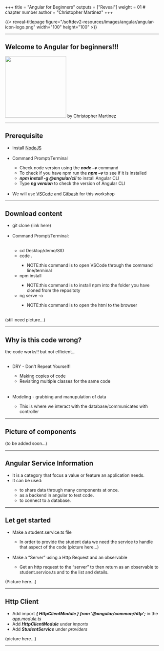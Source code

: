 +++
title = "Angular for Beginners"
outputs = ["Reveal"]
weight = 01 # chapter number
author = "Christopher Martinez"
+++

{{< reveal-titlepage figure="/softdev2-resources/images/angular/angular-icon-logo.png" width="100" height="100" >}}
  
---

## Welcome to Angular for beginners!!!

 <img src="/softdev2-resources/images/angular/angular-icon-logo.png" width="200" height="200">
by Christopher Martinez
 
---
## Prerequisite
<ul>
  <li>Install <a href="https://nodejs.org/en/">NodeJS</a></li>
  <br>
  <li>Command Prompt/Terminal</li>
    <ul>
      <li>Check node version using the <b><em>node –v</em></b> command</li>
      <li>To check if you have npm run the <b><em>npm –v</b></em> to see if it is installed</li>
      <li><b><em>npm install -g @angular/cli</b></em> to install Angular CLI</li>
      <li>Type <b><em>ng version</b></em> to check the version of Angular CLI</li>
    </ul>
  <br>
  <li>We will use <a href="https://code.visualstudio.com/download">VSCode</a> and 
    <a href="https://git-scm.com/downloads">Gitbash</a> for this workshop</li>
</ul>

---
## Download content 
<ul> <li>git clone (link here)</li> 
 <br>
  <li>Command Prompt/Terminal: </li> 
 <br>
 <ul>
    <li>cd Desktop/demo/SID</li>
    <li>code .</li>
      <ul><li>NOTE:this command is to open VSCode through the command line/terminal</li></ul>
    <li>npm install</li>
       <ul><li>NOTE:this command is to install npm into the folder you have cloned from the repositoty</li></ul>
    <li>ng serve -o</li>
       <ul><li>NOTE:this command is to open the html to the browser</li></ul>
 </ul>
</ul>

<br>(still need picture...)

---

## Why is this code wrong?
the code works!! but not efficient...<br><br>
<ul> 
  <li>DRY - Don't Repeat Yourself!</li>
    <ul>
      <li>Making copies of code</li>
      <li>Revisiting multiple classes for the same code</li>
    </ul>
  <br><br>
  <li>Modeling - grabbing and manupulation of data</li>
    <ul><li>This is where we interact with the database/communicates with controller</li></ul>
</ul>


---
## Picture of components

(to be added soon...)

---

## Angular Service Information
<ul>
  <li>It is a category that focus a value or feature an application needs.</li>
   <li>It can be used:</li>
    <ul>
      <li>to share data through many components at once.</li>
      <li>as a backend in angular to test code.</li>
      <li>to connect to a database.</li>
    </ul>
</ul>

---

## Let get started
<ul>
<li>Make a student.service.ts file</li>
  <ul><li>In order to provide the student data we need the service to handle that aspect of the code (picture here...)</li></ul>
<br>
<li>Make a “Server” using a Http Request and an observable</li>
  <ul><li>Get  an http request to the “server” to then return as an observable to student.service.ts and to the list and details.</li></ul>
</ul>

(Picture here...)




---

## Http Client
<ul>
  <li>Add import <b><em>{ HttpClientModule } from '@angular/common/http';</em></b> in the <em>app.module.ts</em> </li>
  <li>Add <b><em>HttpClientModule</em></b> under <em>imports</em> </li>
  <li>Add <b><em>StudentService</em></b> under <em>providers</em></li>
</ul>

(picture here...)


---

 
